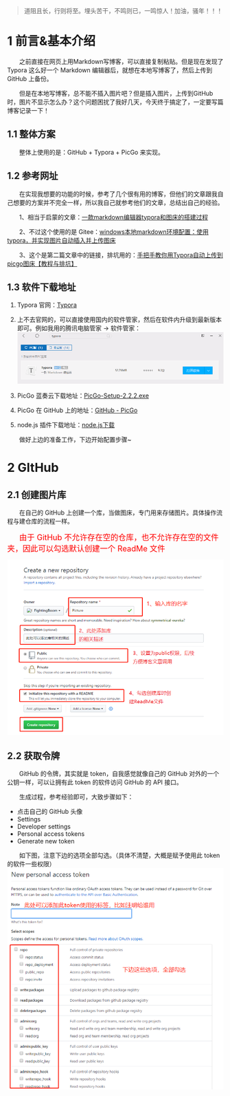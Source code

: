 > 道阻且长，行则将至。埋头苦干，不鸣则已，一鸣惊人！加油，骚年！！！

# 1 前言&基本介绍
&emsp;&emsp;之前直接在网页上用Markdown写博客，可以直接复制粘贴。但是现在发现了 Typora 这么好一个 Markdown 编辑器后，就想在本地写博客了，然后上传到 GitHub 上备份。

&emsp;&emsp;但是在本地写博客，总不能不插入图片吧？但是插入图片，上传到GitHub时，图片不显示怎么办？这个问题困扰了我好几天，今天终于搞定了，一定要写篇博客记录一下！

## 1.1 整体方案
&emsp;&emsp;整体上使用的是：GitHub + Typora + PicGo 来实现。

## 1.2 参考网址
&emsp;&emsp;在实现我想要的功能的时候，参考了几个很有用的博客，但他们的文章跟我自己想要的方案并不完全一样，所以我自己就参考他们的文章，总结出自己的经验。

&emsp;&emsp;1、相当于启蒙的文章：[一款markdown编辑器typora和图床的搭建过程](https://www.itcodemonkey.com/article/14536.html)

&emsp;&emsp;2、不过这个使用的是 Gitee：[windows本地markdown环境配置：使用typora，并实现图片自动插入并上传图床](https://blog.csdn.net/WinterShiver/article/details/105387744)

&emsp;&emsp;3、这个是第二篇文章中的链接，排坑用的：[手把手教你用Typora自动上传到picgo图床【教程与排坑】](https://zhuanlan.zhihu.com/p/114175770)

## 1.3 软件下载地址
1. Typora 官网：[Typora](http://typora.io/)
2. 上不去官网的，可以直接使用国内的软件管家，然后在软件内升级到最新版本即可。例如我用的腾讯电脑管家 -> 软件管家：
![image-20200423195330297](https://raw.githubusercontent.com/FightingBoom/BlogPicture/master/20200423195333.png)

3. PicGo 蓝奏云下载地址：[PicGo-Setup-2.2.2.exe](https://www.lanzous.com/ia49ojg)
4. PicGo 在 GitHub 上的地址：[GitHub - PicGo](https://github.com/Molunerfinn/PicGo/releases)

5. node.js 插件下载地址：[node.js下载](http://nodejs.cn/download/)

&emsp;&emsp;做好上边的准备工作，下边开始配置步骤~

# 2 GItHub
## 2.1 创建图片库
&emsp;&emsp;在自己的 GitHub 上创建一个库，当做图床，专门用来存储图片。具体操作流程与建仓库的流程一样。

&emsp;&emsp;<font color=#ff0000 size=4>由于 GitHub 不允许存在空的仓库，也不允许存在空的文件夹，因此可以勾选默认创建一个 ReadMe 文件 </font>

![1](https://raw.githubusercontent.com/FightingBoom/BlogPicture/master/20200423225809.png)

## 2.2 获取令牌
&emsp;&emsp;GitHub 的令牌，其实就是 token，自我感觉就像自己的 GitHub 对外的一个公钥一样，可以让拥有此 token 的软件访问 GitHub 的 API 接口。

&emsp;&emsp;生成过程，参考经验即可，大致步骤如下：
 - 点击自己的 GitHub 头像
 - Settings
 - Developer settings
 - Personal access tokens
 - Generate new token

&emsp;&emsp;如下图，注意下边的选项全部勾选。（具体不清楚，大概是赋予使用此 token 的软件一些权限）
![image-20200423231841387](https://raw.githubusercontent.com/FightingBoom/BlogPicture/master/20200423233041.png)






